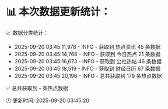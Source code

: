 📊 本次数据更新统计：
==========================

📈 数据分类统计：
- 2025-09-20 03:45:11,978 - INFO - 获取到 热点资讯 45 条数据
- 2025-09-20 03:45:14,768 - INFO - 获取到 今日热点 21 条数据
- 2025-09-20 03:45:16,673 - INFO - 获取到 公社热帖 46 条数据
- 2025-09-20 03:45:18,519 - INFO - 获取到 财经日历 67 条数据
- 2025-09-20 03:45:20,196 - INFO - 总共获取到 179 条热点数据

✅ 总共获取到 - 条热点数据

🕐 更新时间: 2025-09-20 03:45:20
